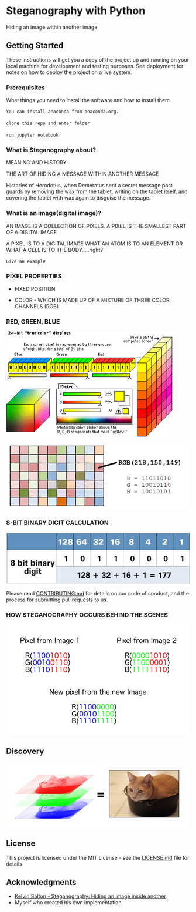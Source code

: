 # Steganography with Python

Hiding an image within another image

## Getting Started

These instructions will get you a copy of the project up and running on your local machine for development and testing purposes. See deployment for notes on how to deploy the project on a live system.

### Prerequisites

What things you need to install the software and how to install them

```
You can install anaconda from anaconda.org.

clone this repo and enter folder

run jupyter notebook
```


### What is Steganography about?

 MEANING AND HISTORY
 
 THE ART OF HIDING A MESSAGE WITHIN ANOTHER MESSAGE

 Histories of Herodotus, when Demeratus sent a secret message past guards by removing the wax from the tablet, writing on the tablet itself, and covering the tablet with wax again to disguise the message.


### What is an image(digital image)?

 AN IMAGE IS A COLLECTION OF PIXELS.
 A PIXEL IS THE SMALLEST PART OF A DIGITAL IMAGE

 A PIXEL IS TO A DIGITAL IMAGE WHAT AN ATOM IS TO AN ELEMENT OR WHAT A CELL IS TO THE BODY…..right?

```
Give an example
```

### PIXEL PROPERTIES

* FIXED POSITION

* COLOR - WHICH IS MADE UP OF A MIXTURE OF THREE COLOR CHANNELS (RGB)


### RED, GREEN, BLUE

![RGB(255, 255, 0)][pixelbits]

![alt_text][rgbpixels]


### 8-BIT BINARY DIGIT CALCULATION

![Each color channel 8 bit binary digit][signit]

Please read [CONTRIBUTING.md](https://gist.github.com/PurpleBooth/b24679402957c63ec426) for details on our code of conduct, and the process for submitting pull requests to us.

### HOW STEGANOGRAPHY OCCURS BEHIND THE SCENES

![left is the strongest and the right side is the weakest][imagesibits]


## Discovery

![An image is a stack of the 3 color channels][colorchannels]

## License

This project is licensed under the MIT License - see the [LICENSE.md](LICENSE.md) file for details

## Acknowledgments

* [Kelvin Salton - Steganography: Hiding an image inside another](https://towardsdatascience.com/steganography-hiding-an-image-inside-another-77ca66b2acb1)
* Myself who created his own implementation


[pixelbits]: https://github.com/Sambeth/Steganography-with-python/blob/master/pres_images/PIXELBITS.gif "RGB(255, 255, 0)"
[rgbpixels]: https://github.com/Sambeth/Steganography-with-python/blob/master/pres_images/rgbpixels.png "Nothing"
[signit]: https://github.com/Sambeth/Steganography-with-python/blob/master/pres_images/signit.jpeg "Each color channel 8 bit binary digit"
[imagesibits]: https://github.com/Sambeth/Steganography-with-python/blob/master/pres_images/imagesibits.png "left is the strongest and the right side is the weakest"
[colorchannels]: https://github.com/Sambeth/Steganography-with-python/blob/master/pres_images/colorchannels.jpeg "An image is a stack of the 3 color channels"